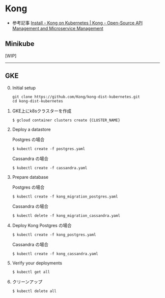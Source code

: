 # Kong

* 参考記事
[Install - Kong on Kubernetes | Kong - Open-Source API Management and Microservice Management](https://docs.konghq.com/install/kubernetes/)

## Minikube
[WIP]


---

## GKE

0. Initial setup

    ```
    git clone https://github.com/Kong/kong-dist-kubernetes.git
    cd kong-dist-kubernetes
    ```

1. GKE上にk8sクラスターを作成

    ```
    $ gcloud container clusters create {CLUSTER_NAME}
    ```

2. Deploy a datastore

    Postgres の場合
    ```
    $ kubectl create -f postgres.yaml
    ```

    Cassandra の場合
    ```
    $ kubectl create -f cassandra.yaml
    ```

3. Prepare database

    Postgres の場合
    ```
    $ kubectl create -f kong_migration_postgres.yaml
    ```

    Cassandra の場合
    ```
    $ kubectl delete -f kong_migration_cassandra.yaml
    ```

4. Deploy Kong
    Postgres の場合
    ```
    $ kubectl create -f kong_postgres.yaml
    ```

    Cassandra の場合
    ```
    $ kubectl create -f kong_cassandra.yaml
    ```

6. Verify your deployments
    ```
    $ kubectl get all
    ```

7. クリーンアップ
    ```
    $ kubectl delete all
    ```
